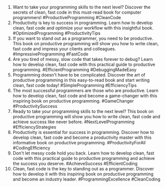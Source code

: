 1. Want to take your programming skills to the next level? Discover the secrets of clean, fast code in this must-read book for computer programmers! #ProductiveProgramming #CleanCode
2. Productivity is key to success in programming. Learn how to develop clean, fast code and optimize your workflow with this insightful book. #OptimizedProgramming #ProductivityTips
3. If you want to stand out as a programmer, you need to be productive. This book on productive programming will show you how to write clean, fast code and impress your clients and colleagues. #ImpressiveProgramming #FastCode
4. Are you tired of messy, slow code that takes forever to debug? Learn how to develop clean, fast code with this practical guide to productive programming. #EfficientProgramming #DebuggingMadeEasy
5. Programming doesn't have to be complicated. Discover the art of productive programming in this easy-to-read book and start writing clean, fast code today! #SimpleProgramming #EfficiencyTips
6. The most successful programmers are those who are productive. Learn how to develop clean, fast code and become a game-changer with this inspiring book on productive programming. #GameChanger #ProductivitySuccess
7. Ready to take your programming skills to the next level? This book on productive programming will show you how to write clean, fast code and achieve success like never before. #NextLevelProgramming #EfficiencyStrategies
8. Productivity is essential for success in programming. Discover how to develop clean, fast code and become a productivity master with this informative book on productive programming. #ProductivityForAll #CodingEfficiency
9. Don't let messy code hold you back. Learn how to develop clean, fast code with this practical guide to productive programming and achieve the success you deserve. #AchieveSuccess #EfficientCoding
10. Clean, fast code is the key to standing out as a programmer. Discover how to develop it with this inspiring book on productive programming and become an industry leader. #ProgrammingExcellence #CleanCoding


